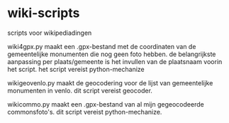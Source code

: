 # wiki-scripts
scripts voor wikipediadingen

wiki4gpx.py maakt een .gpx-bestand met de coordinaten van de gemeentelijke monumenten die nog geen foto hebben.
de belangrijkste aanpassing per plaats/gemeente is het invullen van de plaatsnaam voorin het script.
het script vereist python-mechanize

wikigeovenlo.py maakt de geocodering voor de lijst van gemeentelijke monumenten in venlo. dit script vereist geocoder.

wikicommo.py maakt een .gpx-bestand van al mijn gegeocodeerde commonsfoto's. dit script vereist python-mechanize.
